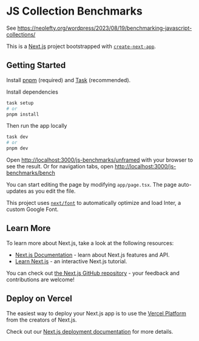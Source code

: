 # JS Collection Benchmarks

See https://neolefty.org/wordpress/2023/08/19/benchmarking-javascript-collections/

This is a [Next.js](https://nextjs.org/) project bootstrapped with [`create-next-app`](https://github.com/vercel/next.js/tree/canary/packages/create-next-app).

## Getting Started

Install [pnpm](https://pnpm.io/) (required) and [Task](https://taskfile.dev/) (recommended).

Install dependencies

```bash
task setup
# or
pnpm install
```

Then run the app locally

```bash
task dev
# or
pnpm dev
```

Open [http://localhost:3000/js-benchmarks/unframed](http://localhost:3000/js-benchmarks/unframed) with your browser to see the result. Or for navigation tabs, open [http://localhost:3000/js-benchmarks/bench](http://localhost:3000/js-benchmarks/bench) 

You can start editing the page by modifying `app/page.tsx`. The page auto-updates as you edit the file.

This project uses [`next/font`](https://nextjs.org/docs/basic-features/font-optimization) to automatically optimize and load Inter, a custom Google Font.

## Learn More

To learn more about Next.js, take a look at the following resources:

- [Next.js Documentation](https://nextjs.org/docs) - learn about Next.js features and API.
- [Learn Next.js](https://nextjs.org/learn) - an interactive Next.js tutorial.

You can check out [the Next.js GitHub repository](https://github.com/vercel/next.js/) - your feedback and contributions are welcome!

## Deploy on Vercel

The easiest way to deploy your Next.js app is to use the [Vercel Platform](https://vercel.com/new?utm_medium=default-template&filter=next.js&utm_source=create-next-app&utm_campaign=create-next-app-readme) from the creators of Next.js.

Check out our [Next.js deployment documentation](https://nextjs.org/docs/deployment) for more details.
